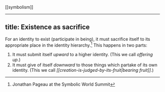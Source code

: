[[symbolism]]

---
title: Existence as sacrifice
---

For an identity to exist (participate in being), it must sacrifice itself to its appropriate place in the identity hierarchy.[^1] This happens in two parts:

1. It must submit itself *upward* to a higher identity. (This we call *offering up*.)
2. It must give of itself *downward* to those things which partake of its own identity. (This we call *[[creation-is-judged-by-its-fruit|bearing fruit]]*.)

[^1]: Jonathan Pageau at the Symbolic World Summit
